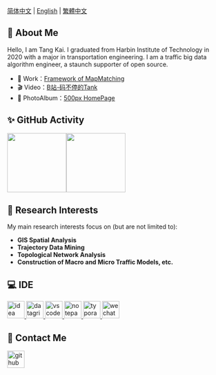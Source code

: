 [简体中文](./README.md) | [English](./README_EN.md) | [繁體中文](./README_HK.md)


<h2>👋 About Me</h2>

Hello, I am Tang Kai. I graduated from Harbin Institute of Technology in 2020 with a major in transportation engineering. I am a traffic big data algorithm engineer, a staunch supporter of open source. 


- 📰 Work：<a href="https://github.com/zdsjjtTLG/TrackIt" target="_blank">Framework of MapMatching</a>
- 🎬 Video：<a href="https://space.bilibili.com/49719605" target="_blank">B站-码不停的Tank</a>
- 🌈 PhotoAlbum：<a href="https://500px.com.cn/tangkai" target="_blank">500px HomePage</a>


<h2>✨ GitHub Activity</h2>

<img align="" height="137px" src="https://github-readme-stats.vercel.app/api?username=zdsjjtTLG&hide_title=true&hide_border=true&show_icons=true&include_all_commits=true&line_height=21&bg_color=0,EC6C6C,FFD479,FFFC79,73FA79&theme=graywhite&locale=en" /><img align="" height="137px" src="https://github-readme-stats.vercel.app/api/top-langs/?username=zdsjjtTLG&hide_title=true&hide_border=true&layout=compact&bg_color=0,73FA79,73FDFF,D783FF&theme=graywhite&locale=en" />

<h2>🧐 Research Interests</h2>

My main research interests focus on (but are not limited to):

- **GIS Spatial Analysis**
- **Trajectory Data Mining**
- **Topological Network Analysis**
- **Construction of Macro and Micro Traffic Models, etc.**

<h2>💻 IDE</h2>

<p>
	<a href="https://www.jetbrains.com/idea/" target="_blank"> <img src="https://cdn.jsdelivr.net/gh/devicons/devicon@latest/icons/intellij/intellij-original.svg" alt="idea" height="40"/> </a>
    <a href="https://www.jetbrains.com/datagrip/" target="_blank"> <img src="https://cdn.jsdelivr.net/gh/devicons/devicon@latest/icons/datagrip/datagrip-original.svg" alt="datagrip" height="40"/> </a>
    <a href="https://code.visualstudio.com/" target="_blank"> <img src="https://cdn.jsdelivr.net/gh/devicons/devicon@latest/icons/vscode/vscode-original.svg" alt="vscode" height="40"/> </a>
    <a href="https://notepad-plus-plus.org/" target="_blank"> <img src="https://notepad-plus-plus.org/images/logo.svg" alt="notepad-plus-plus" height="40"/> </a>
    <a href="https://typora.io/" target="_blank"> <img src="https://typora.io/img/favicon-64.png" alt="typora" height="40"/> </a>
    <a href="https://developers.weixin.qq.com/miniprogram/dev/devtools/stable.html" target="_blank"> <img src="https://www.vectorlogo.zone/logos/wechat/wechat-icon.svg" alt="wechat" height="40"/> </a>
</p>


<h2>💬 Contact Me</h2>

<p align="left">
    <a href="https://github.com/zdsjjtTLG" target="blank">
        <img src="https://cdn.jsdelivr.net/gh/devicons/devicon@latest/icons/github/github-original.svg" alt="github" height="40" />
    </a>

</p>

